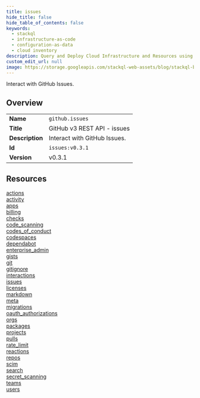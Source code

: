```yaml
---
title: issues
hide_title: false
hide_table_of_contents: false
keywords:
  - stackql
  - infrastructure-as-code
  - configuration-as-data
  - cloud inventory
description: Query and Deploy Cloud Infrastructure and Resources using SQL
custom_edit_url: null
image: https://storage.googleapis.com/stackql-web-assets/blog/stackql-blog-post-featured-image.png
---
```

Interact with GitHub Issues.  
    

## Overview
<table><tbody>
<tr><td><b>Name</b></td><td><code>github.issues</code></td></tr>
<tr><td><b>Title</b></td><td>GitHub v3 REST API - issues</td></tr>
<tr><td><b>Description</b></td><td>Interact with GitHub Issues.</td></tr>
<tr><td><b>Id</b></td><td><code>issues:v0.3.1</code></td></tr>
<tr><td><b>Version</b></td><td>v0.3.1</td></tr>
</tbody></table>

## Resources
<div class="row">
<div class="providerDocColumn">
<a href="/docs/providers/github/issues/actions">actions</a><br />
<a href="/docs/providers/github/issues/activity">activity</a><br />
<a href="/docs/providers/github/issues/apps">apps</a><br />
<a href="/docs/providers/github/issues/billing">billing</a><br />
<a href="/docs/providers/github/issues/checks">checks</a><br />
<a href="/docs/providers/github/issues/code_scanning">code_scanning</a><br />
<a href="/docs/providers/github/issues/codes_of_conduct">codes_of_conduct</a><br />
<a href="/docs/providers/github/issues/codespaces">codespaces</a><br />
<a href="/docs/providers/github/issues/dependabot">dependabot</a><br />
<a href="/docs/providers/github/issues/enterprise_admin">enterprise_admin</a><br />
<a href="/docs/providers/github/issues/gists">gists</a><br />
<a href="/docs/providers/github/issues/git">git</a><br />
<a href="/docs/providers/github/issues/gitignore">gitignore</a><br />
<a href="/docs/providers/github/issues/interactions">interactions</a><br />
<a href="/docs/providers/github/issues/issues">issues</a><br />
<a href="/docs/providers/github/issues/licenses">licenses</a><br />
</div>
<div class="providerDocColumn">
<a href="/docs/providers/github/issues/markdown">markdown</a><br />
<a href="/docs/providers/github/issues/meta">meta</a><br />
<a href="/docs/providers/github/issues/migrations">migrations</a><br />
<a href="/docs/providers/github/issues/oauth_authorizations">oauth_authorizations</a><br />
<a href="/docs/providers/github/issues/orgs">orgs</a><br />
<a href="/docs/providers/github/issues/packages">packages</a><br />
<a href="/docs/providers/github/issues/projects">projects</a><br />
<a href="/docs/providers/github/issues/pulls">pulls</a><br />
<a href="/docs/providers/github/issues/rate_limit">rate_limit</a><br />
<a href="/docs/providers/github/issues/reactions">reactions</a><br />
<a href="/docs/providers/github/issues/repos">repos</a><br />
<a href="/docs/providers/github/issues/scim">scim</a><br />
<a href="/docs/providers/github/issues/search">search</a><br />
<a href="/docs/providers/github/issues/secret_scanning">secret_scanning</a><br />
<a href="/docs/providers/github/issues/teams">teams</a><br />
<a href="/docs/providers/github/issues/users">users</a><br />
</div>
</div>
